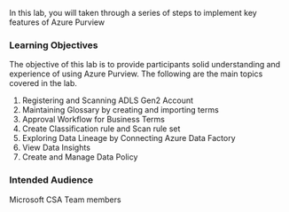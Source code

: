 In this lab, you will taken through a series of steps to implement key features of Azure Purview

### Learning Objectives

The objective of this lab is to provide participants solid understanding and experience of using Azure Purview.  The following are the main topics covered in the lab. 

1. Registering and Scanning ADLS Gen2 Account
2. Maintaining Glossary by creating and importing terms
3. Approval Workflow for Business Terms
4. Create Classification rule and Scan rule set
5. Exploring Data Lineage by Connecting Azure Data Factory
6. View Data Insights
7. Create and Manage Data Policy

### Intended Audience

Microsoft CSA Team members 
